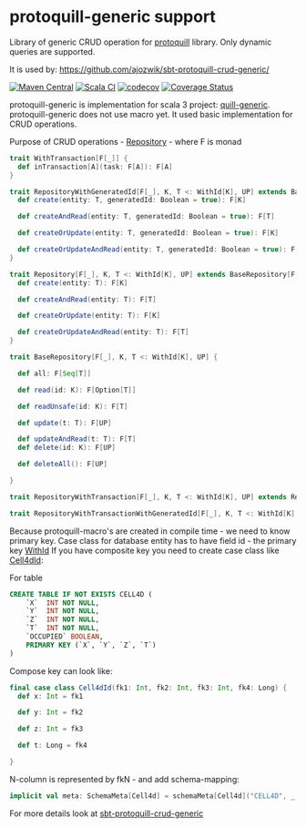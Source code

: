# protoquill-generic support
Library of generic CRUD operation for [protoquill](https://github.com/zio/zio-protoquill) library. Only dynamic queries are supported.

It is used by:
https://github.com/ajozwik/sbt-protoquill-crud-generic/

[![Maven Central](https://maven-badges.herokuapp.com/maven-central/com.github.ajozwik/repository_3/badge.svg)](https://maven-badges.herokuapp.com/maven-central/com.github.ajozwik/repository_3)
[![Scala CI](https://github.com/ajozwik/protoquill-generic/actions/workflows/scala.yml/badge.svg)](https://github.com/ajozwik/protoquill-generic/actions/workflows/scala.yml)
[![codecov](https://codecov.io/gh/ajozwik/protoquill-generic/branch/master/graph/badge.svg?token=O18L2OHB6G)](https://codecov.io/gh/ajozwik/protoquill-generic)
[![Coverage Status](https://coveralls.io/repos/github/ajozwik/protoquill-generic/badge.svg?branch=master)](https://coveralls.io/github/ajozwik/protoquill-generic?branch=master)

protoquill-generic is implementation for scala 3 project: [quill-generic](https://github.com/ajozwik/quill-generic). protoquill-generic does not use macro yet. 
It used basic implementation for CRUD operations.

Purpose of CRUD operations - [Repository](/repository/src/main/scala/pl/jozwik/quillgeneric/repository/Repository.scala) - where F is monad

```scala
trait WithTransaction[F[_]] {
  def inTransaction[A](task: F[A]): F[A]
}

trait RepositoryWithGeneratedId[F[_], K, T <: WithId[K], UP] extends BaseRepository[F, K, T, UP] {
  def create(entity: T, generatedId: Boolean = true): F[K]

  def createAndRead(entity: T, generatedId: Boolean = true): F[T]

  def createOrUpdate(entity: T, generatedId: Boolean = true): F[K]

  def createOrUpdateAndRead(entity: T, generatedId: Boolean = true): F[T]
}

trait Repository[F[_], K, T <: WithId[K], UP] extends BaseRepository[F, K, T, UP] {
  def create(entity: T): F[K]

  def createAndRead(entity: T): F[T]

  def createOrUpdate(entity: T): F[K]

  def createOrUpdateAndRead(entity: T): F[T]
}

trait BaseRepository[F[_], K, T <: WithId[K], UP] {

  def all: F[Seq[T]]

  def read(id: K): F[Option[T]]

  def readUnsafe(id: K): F[T]

  def update(t: T): F[UP]

  def updateAndRead(t: T): F[T]
  def delete(id: K): F[UP]

  def deleteAll(): F[UP]

}

trait RepositoryWithTransaction[F[_], K, T <: WithId[K], UP] extends Repository[F, K, T, UP] with WithTransaction[F]

trait RepositoryWithTransactionWithGeneratedId[F[_], K, T <: WithId[K], UP] extends RepositoryWithGeneratedId[F, K, T, UP] with WithTransaction[F]

```

Because protoquill-macro's are created in compile time - we need to know primary key. Case class for database entity has to have field id - the primary key [WithId](/repository/src/main/scala/pl/jozwik/quillgeneric/repository/WithId.scala)
If you have composite key you need to create case class like [Cell4dId](/repository/src/test/scala/pl/jozwik/quillgeneric/model/Cell4d.scala):

For table
```sql
CREATE TABLE IF NOT EXISTS CELL4D (
    `X`  INT NOT NULL,
    `Y`  INT NOT NULL,
    `Z`  INT NOT NULL,
    `T`  INT NOT NULL,
    `OCCUPIED` BOOLEAN,
    PRIMARY KEY (`X`, `Y`, `Z`, `T`)
)
```
Compose key can look like:

```scala
final case class Cell4dId(fk1: Int, fk2: Int, fk3: Int, fk4: Long) {
  def x: Int = fk1

  def y: Int = fk2

  def z: Int = fk3

  def t: Long = fk4

}
```
N-column is represented by fkN - and add schema-mapping:
```scala
implicit val meta: SchemaMeta[Cell4d] = schemaMeta[Cell4d]("CELL4D", _.id.fk1 -> "X", _.id.fk2 -> "Y", _.id.fk3 -> "Z", _.id.fk4 -> "T")
```

For more details look at [sbt-protoquill-crud-generic](https://github.com/ajozwik/sbt-protoquill-crud-generic)
